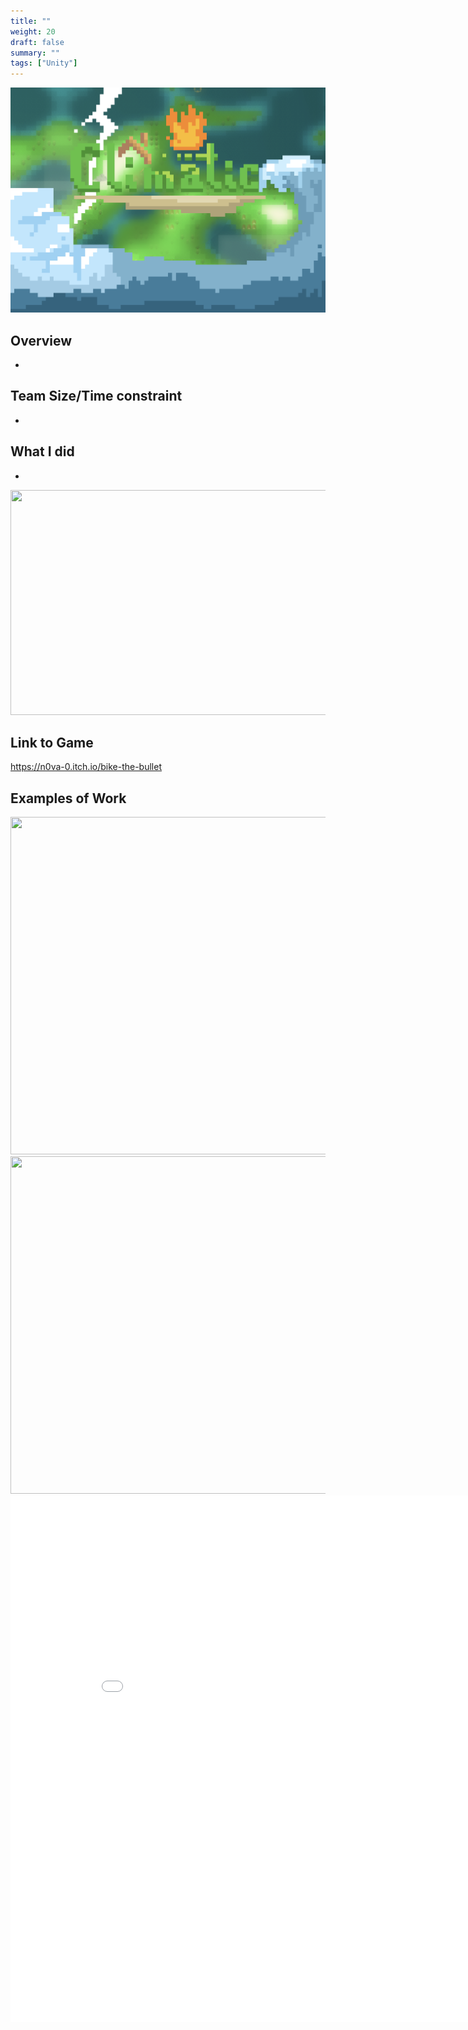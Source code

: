 ```yaml
---
title: ""
weight: 20
draft: false
summary: ""
tags: ["Unity"]
---
```

<p><img src="featured.png" width="640" height = "360"></p>

## Overview
- 

## Team Size/Time constraint
-

## What I did
- 
<p><img src="btb2.png" width="640" height = "360"></p>

## Link to Game

https://n0va-0.itch.io/bike-the-bullet

## Examples of Work

<picture>
  <img src="Tutorial Miro.png" width="960" height="540">
</picture>

<picture>
  <img src="Music Game Game Loop.png"width="960" height="540">
</picture>

<embed src="D.d.2. Music Game Overview v2.docx - Google Docs.pdf" type="application/pdf" width="892" height="842"/>

